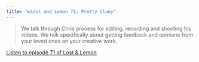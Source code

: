 ```yaml
---
title: "►Lost and Lemon 71: Pretty Cluey"
---
```

<blockquote><p>
  We talk through Chris process for editing, recording and shooting his videos. We talk specifically about getting feedback and opinions from your loved ones on your creative work.
</p></blockquote>
<p><a href="http://goodstuff.fm/ll/71">Listen to episode 71 of Lost &amp; Lemon</a></p>
